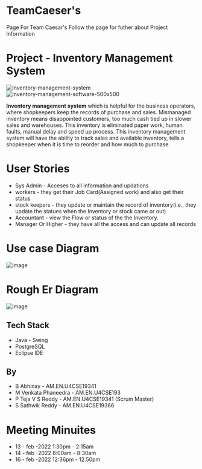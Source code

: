 # TeamCaeser's
Page For Team Caesar's Follow the page for futher about Project Information 

# Project - Inventory Management System
![inventory-management-system](https://user-images.githubusercontent.com/64905661/153710221-411454b8-ca4a-4c47-b125-d7231c2857fa.png)
![inventory-management-software-500x500](https://user-images.githubusercontent.com/64905661/153710414-dff39402-e744-4ff6-a7f3-bc9d9d33d50c.png)

**Inventory management system** which is helpful for the business operators, where shopkeepers keep the records of purchase and sales. Mismanaged inventory means disappointed customers, too much cash tied up in slower sales and warehouses. This inventory is eliminated paper work, human faults, manual delay and speed up process. This inventory management system will have the ability to track sales and available inventory, tells a shopkeeper when it is time to reorder and how much to purchase.

# User Stories
* Sys Admin - Acceses to all information and updations
* workers - they get their Job Card(Assigned work) and also get their status
* stock keepers - they update or maintain the record of inventory(i.e., they update the statues when the Inventory or stock came or out)
* Accountant - view the Flow or status of the the Inventory.
* Manager Or Higher - they have all the access and can update all records

# Use case Diagram  
![image](https://user-images.githubusercontent.com/64905661/154227399-22f6931d-e694-4586-9553-119f26d45808.png)

# Rough Er Diagram
![image](https://user-images.githubusercontent.com/64905661/154222803-f9e8365f-58d7-4091-a2fc-0584233260e6.png)


## Tech Stack
* Java - Swing
* PostgreSQL
* Eclipse IDE

## By
* B Abhinay - AM.EN.U4CSE19341
* M Venkata Phaneedra - AM.EN.U4CSE193
* P Teja V S Reddy - AM.EN.U4CSE19341 (Scrum Master)
* S Sathwik Reddy - AM.EN.U4CSE19366

# Meeting Minuites
* 13 - feb -2022 1:30pm - 2:15am
* 14 - feb -2022 8:00am - 8:30am
* 16 - feb -2022 12:36pm - 12.50pm
